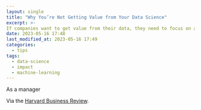 ```yaml
---
layout: single
title: "Why You’re Not Getting Value from Your Data Science"
excerpt: >-
If companies want to get value from their data, they need to focus on accelerating human understanding of data, scaling the number of modeling questions they can ask of that data in a short amount of time, and assessing their implications.
date: 2023-05-16 17:48
last_modified_at: 2023-05-16 17:49
categories:
  - tips
tags:
  - data-science
  - impact
  - machine-learning
---
```


As a manager

Via the [Harvard Business Review](https://hbr.org/2016/12/why-youre-not-getting-value-from-your-data-science).
